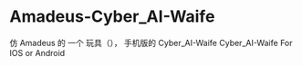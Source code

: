 # Amadeus-Cyber_AI-Waife
仿 Amadeus 的 一个 玩具（）， 手机版的 Cyber_AI-Waife
Cyber_AI-Waife  For IOS or Android
